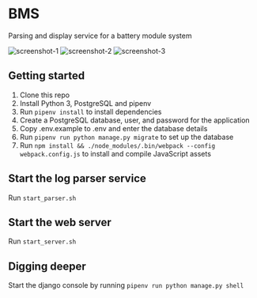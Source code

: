 # BMS
Parsing and display service for a battery module system

![screenshot-1]("https://user-images.githubusercontent.com/2002882/47274370-6f3eea80-d559-11e8-8829-38395631c17e.png")
![screenshot-2]("https://user-images.githubusercontent.com/2002882/47274371-6fd78100-d559-11e8-9606-0524e1225506.png")
![screenshot-3]("https://user-images.githubusercontent.com/2002882/47274374-70701780-d559-11e8-9a13-b627d4c46f0a.png")

## Getting started
1. Clone this repo
2. Install Python 3, PostgreSQL and pipenv
3. Run `pipenv install` to install dependencies
4. Create a PostgreSQL database, user, and password for the application
5. Copy .env.example to .env and enter the database details
6. Run `pipenv run python manage.py migrate` to set up the database
7. Run `npm install && ./node_modules/.bin/webpack --config webpack.config.js` to install and compile JavaScript assets

## Start the log parser service
Run `start_parser.sh`

## Start the web server
Run `start_server.sh`

## Digging deeper
Start the django console by running `pipenv run python manage.py shell`
